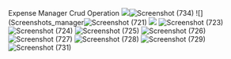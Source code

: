 Expense Manager Crud Operation 
![](https://user-images.githubusercontent.com/70711348/189335676-ece2113c-051f-401e-9562-5178d7a1b9d3.png)![Screenshot (734)](https://user-images.githubusercontent.com/70711348/189335681-2762048e-8168-44f3-a85a-57a07d0cf0c4.png)
![](Screenshots_manager![Screenshot (721)](https://user-images.githubusercontent.com/70711348/189335617-b28c6dbf-63f2-4ff3-b956-4fc0d99bde80.png)
![](https://user-images.githubusercontent.com/70711348/189335627-8549e009-4f26-4075-ae6e-f6721759ecb6.png)
![Screenshot (723)](https://user-images.githubusercontent.com/70711348/189335630-906d511d-8512-4800-9893-4701cca98d35.png)
![Screenshot (724)](https://user-images.githubusercontent.com/70711348/189335634-c60e2388-c877-47e6-8b69-3fffa542d159.png)
![Screenshot (725)](https://user-images.githubusercontent.com/70711348/189335637-9fe9f695-e753-4c1c-9aa7-61009738964f.png)
![Screenshot (726)](https://user-images.githubusercontent.com/70711348/189335642-82df4ce9-50bb-4be7-83e3-db153f5d94c7.png)
![Screenshot (727)](https://user-images.githubusercontent.com/70711348/189335646-c9b7e108-46f8-4234-9b01-2a97d8d5329c.png)
![Screenshot (728)](https://user-images.githubusercontent.com/70711348/189335656-1da184d1-5a52-4a7d-949e-2348c8d92a1e.png)
![Screenshot (729)](https://user-images.githubusercontent.com/70711348/189335661-40d80287-c659-4fda-a209-d82b4b4efe6a.png)
![Screenshot (731)](https://user-images.githubusercontent.com/70711348/189335667-65c54030-ac01-4da1-af35-13fa1a3fb48f.png)


